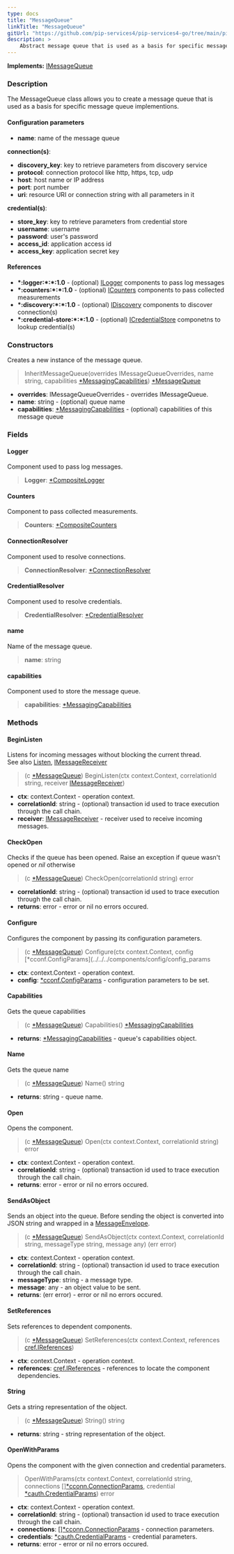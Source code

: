 ```yaml
---
type: docs
title: "MessageQueue"
linkTitle: "MessageQueue"
gitUrl: "https://github.com/pip-services4/pip-services4-go/tree/main/pip-services4-memcached-go"
description: >
    Abstract message queue that is used as a basis for specific message queue implementations.
---
```


**Implements:** [IMessageQueue](../imessage_queue)

### Description

The MessageQueue class allows you to create a message queue that is used as a basis for specific message queue implementions.

#### Configuration parameters
- **name**: name of the message queue

**connection(s)**: 
- **discovery_key**: key to retrieve parameters from discovery service
- **protocol**: connection protocol like http, https, tcp, udp
- **host**: host name or IP address
- **port**: port number
- **uri**: resource URI or connection string with all parameters in it

**credential(s)**: 
- **store_key**: key to retrieve parameters from credential store
- **username**: username
- **password**: user's password
- **access_id**: application access id
- **access_key**: application secret key

#### References
- **\*:logger:\*:\*:1.0** - (optional) [ILogger](../../../observability/log/ilogger) components to pass log messages
- **\*:counters:\*:\*:1.0** - (optional) [ICounters](../../../observability/count/icounters) components to pass collected measurements
- **\*:discovery:\*:\*:1.0** - (optional) [IDiscovery](../../../config/connect/idiscovery) components to discover connection(s)
- **\*:credential-store:\*:\*:1.0** - (optional) [ICredentialStore](../../../config/auth/icredential_store) componetns to lookup credential(s)


### Constructors
Creates a new instance of the message queue.

> InheritMessageQueue(overrides IMessageQueueOverrides, name string, capabilities [*MessagingCapabilities](../messaging_capabilities)) [*MessageQueue]()

- **overrides**: IMessageQueueOverrides - overrides IMessageQueue.
- **name**: string - (optional) queue name
- **capabilities**: [*MessagingCapabilities](../messaging_capabilities) - (optional) capabilities of this message queue


### Fields

<span class="hide-title-link">

#### Logger
Component used to pass log messages. 

> **Logger**: [*CompositeLogger](../../../observability/log/composite_logger)

#### Counters
Component to pass collected measurements.

> **Counters**: [*CompositeCounters](../../../observability/count/composite_counters)

#### ConnectionResolver
Component used to resolve connections.

> **ConnectionResolver**: [*ConnectionResolver](../../../config/connect/connection_resolver)

#### CredentialResolver
Component used to resolve credentials.
> **CredentialResolver**: [*CredentialResolver](../../../config/connect/connection_resolver)

#### name
Name of the message queue.

> **name**: string

#### capabilities
Component used to store the message queue. 

> **capabilities**: [*MessagingCapabilities](../messaging_capabilities)

</span>

### Methods

#### BeginListen
Listens for incoming messages without blocking the current thread.  
See also [Listen](#listen), [IMessageReceiver](../imessage_receiver)

> (c [*MessageQueue]()) BeginListen(ctx context.Context, correlationId string, receiver [IMessageReceiver](../imessage_receiver))

- **ctx**: context.Context - operation context.
- **correlationId**: string - (optional) transaction id used to trace execution through the call chain.
- **receiver**: [IMessageReceiver](../imessage_receiver) - receiver used to receive incoming messages.

#### CheckOpen
Checks if the queue has been opened.
Raise an exception if queue wasn't opened or *nil* otherwise

> (c [*MessageQueue]()) CheckOpen(correlationId string) error

- **correlationId**: string - (optional) transaction id used to trace execution through the call chain.
- **returns**: error -  error or nil no errors occured.


#### Configure
Configures the component by passing its configuration parameters.

> (c [*MessageQueue]()) Configure(ctx context.Context, config [*cconf.ConfigParams](../../../components/config/config_params
- **ctx**: context.Context - operation context.
- **config**: [*cconf.ConfigParams](../../../components/config/config_params) - configuration parameters to be set.

#### Capabilities
Gets the queue capabilities

> (c [*MessageQueue]()) Capabilities() [*MessagingCapabilities](../messaging_capabilities)

- **returns**: [*MessagingCapabilities](../messaging_capabilities) - queue's capabilities object.


#### Name
Gets the queue name

> (c [*MessageQueue]()) Name() string

- **returns**: string - queue name.

#### Open
Opens the component.

> (c [*MessageQueue]()) Open(ctx context.Context, correlationId string) error

- **ctx**: context.Context - operation context.
- **correlationId**: string - (optional) transaction id used to trace execution through the call chain.
- **returns**: error -  error or nil no errors occured.

#### SendAsObject
Sends an object into the queue.
Before sending the object is converted into JSON string and wrapped in a [MessageEnvelope](../message_envelope).

> (c [*MessageQueue]()) SendAsObject(ctx context.Context, correlationId string, messageType string, message any) (err error)

- **ctx**: context.Context - operation context.
- **correlationId**: string - (optional) transaction id used to trace execution through the call chain.
- **messageType**: string - a message type.
- **message**: any - an object value to be sent.
- **returns**: (err error) -  error or nil no errors occured.


#### SetReferences
Sets references to dependent components.

> (c [*MessageQueue]()) SetReferences(ctx context.Context, references [cref.IReferences](../../../components/refer/ireferences))

- **ctx**: context.Context - operation context.
- **references**: [cref.IReferences](../../../components/refer/ireferences) - references to locate the component dependencies.

#### String
Gets a string representation of the object.

> (c [*MessageQueue]()) String() string

- **returns**: string - string representation of the object.


#### OpenWithParams
Opens the component with the given connection and credential parameters.

> OpenWithParams(ctx context.Context, correlationId string, connections [][*cconn.ConnectionParams](../../../config/connect/connection_params), credential [*cauth.CredentialParams](../../../config/auth/credential_params)) error

- **ctx**: context.Context - operation context.
- **correlationId**: string - (optional) transaction id used to trace execution through the call chain.
- **connections**: [][*cconn.ConnectionParams](../../../config/connect/connection_params) - connection parameters.
- **credentials**: [*cauth.CredentialParams](../../../config/auth/credential_params) - credential parameters.
- **returns**: error -  error or nil no errors occured.


